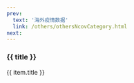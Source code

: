 ```yaml
---
prev: 
  text: '海外疫情数据'
  link: /others/othersNcovCategory.html
next: 
---
```


<div>
  <h3>{{ title }}</h3>
  <div class="btn-box">
    <my-button v-for="(item, i) in linkList"
               :key="i"
               :type="i % 2 == 0 ? 'primary' : 'danger'"
               @click="handleClick(item.link)">{{ item.title }}</my-button>
  </div>
</div>

<script setup>
import { ref } from 'vue'

const title = ref('国内疫情数据记录')

const linkList = ref([])

linkList.value = [{"title": "20220904-091108","link": "./20220904-091108.html"},
{"title": "20220905-000059","link": "./20220905-000059.html"},
{"title": "20220905-091352","link": "./20220905-091352.html"},
{"title": "20220906-090829","link": "./20220906-090829.html"},
{"title": "20220907-090633","link": "./20220907-090633.html"},
{"title": "20220908-091906","link": "./20220908-091906.html"},
{"title": "20220909-090908","link": "./20220909-090908.html"},
{"title": "20220910-091052","link": "./20220910-091052.html"},
{"title": "20220911-091102","link": "./20220911-091102.html"},
{"title": "20220912-092342","link": "./20220912-092342.html"},
{"title": "20220913-091603","link": "./20220913-091603.html"},
{"title": "20220914-090904","link": "./20220914-090904.html"},
{"title": "20220915-090854","link": "./20220915-090854.html"},
{"title": "20220916-091035","link": "./20220916-091035.html"},
{"title": "20220917-091032","link": "./20220917-091032.html"},
{"title": "20220918-090835","link": "./20220918-090835.html"},
{"title": "20220919-093110","link": "./20220919-093110.html"},
{"title": "20220920-091533","link": "./20220920-091533.html"},
{"title": "20220921-091520","link": "./20220921-091520.html"},
{"title": "20220922-091139","link": "./20220922-091139.html"},
{"title": "20220923-091036","link": "./20220923-091036.html"},
{"title": "20220924-091126","link": "./20220924-091126.html"},
{"title": "20220925-093007","link": "./20220925-093007.html"},
{"title": "20220926-091329","link": "./20220926-091329.html"},
{"title": "20220927-091524","link": "./20220927-091524.html"},
{"title": "20220928-091115","link": "./20220928-091115.html"},
{"title": "20220929-091004","link": "./20220929-091004.html"},
{"title": "20220930-090942","link": "./20220930-090942.html"},
{"title": "20221001-091755","link": "./20221001-091755.html"},
{"title": "20221002-091605","link": "./20221002-091605.html"},
{"title": "20221003-091042","link": "./20221003-091042.html"},
{"title": "20221004-091135","link": "./20221004-091135.html"},
{"title": "20221005-091502","link": "./20221005-091502.html"},
{"title": "20221006-091022","link": "./20221006-091022.html"},
{"title": "20221007-091016","link": "./20221007-091016.html"},
{"title": "20221008-091109","link": "./20221008-091109.html"},
{"title": "20221009-095659","link": "./20221009-095659.html"},
{"title": "20221010-091421","link": "./20221010-091421.html"},
{"title": "20221011-091104","link": "./20221011-091104.html"},
{"title": "20221012-090544","link": "./20221012-090544.html"},
{"title": "20221013-091057","link": "./20221013-091057.html"},
{"title": "20221014-090828","link": "./20221014-090828.html"},
{"title": "20221015-093507","link": "./20221015-093507.html"},
{"title": "20221016-090906","link": "./20221016-090906.html"},
{"title": "20221017-090754","link": "./20221017-090754.html"},
{"title": "20221018-092201","link": "./20221018-092201.html"},
{"title": "20221019-090825","link": "./20221019-090825.html"},
{"title": "20221020-090739","link": "./20221020-090739.html"},
{"title": "20221021-091503","link": "./20221021-091503.html"},
{"title": "20221022-090823","link": "./20221022-090823.html"},
{"title": "20221023-091004","link": "./20221023-091004.html"},
{"title": "20221024-091056","link": "./20221024-091056.html"},
{"title": "20221025-090602","link": "./20221025-090602.html"},
{"title": "20221026-090546","link": "./20221026-090546.html"},
{"title": "20221027-090652","link": "./20221027-090652.html"},
{"title": "20221028-091434","link": "./20221028-091434.html"},
{"title": "20221029-092127","link": "./20221029-092127.html"},
{"title": "20221030-090935","link": "./20221030-090935.html"},
{"title": "20221031-091500","link": "./20221031-091500.html"},
{"title": "20221101-093419","link": "./20221101-093419.html"},
{"title": "20221102-092515","link": "./20221102-092515.html"},
{"title": "20221103-092328","link": "./20221103-092328.html"},
{"title": "20221104-092146","link": "./20221104-092146.html"},
{"title": "20221105-090736","link": "./20221105-090736.html"},
{"title": "20221106-090638","link": "./20221106-090638.html"},
{"title": "20221107-092534","link": "./20221107-092534.html"},
{"title": "20221108-090930","link": "./20221108-090930.html"},
{"title": "20221109-091745","link": "./20221109-091745.html"},
{"title": "20221110-095605","link": "./20221110-095605.html"},
{"title": "20221111-092949","link": "./20221111-092949.html"},
{"title": "20221112-090500","link": "./20221112-090500.html"},
{"title": "20221113-090820","link": "./20221113-090820.html"},
{"title": "20221114-093821","link": "./20221114-093821.html"},
{"title": "20221115-095255","link": "./20221115-095255.html"},
{"title": "20221116-092817","link": "./20221116-092817.html"},
{"title": "20221117-093459","link": "./20221117-093459.html"},
{"title": "20221118-090434","link": "./20221118-090434.html"},
{"title": "20221119-090453","link": "./20221119-090453.html"},
{"title": "20221120-091854","link": "./20221120-091854.html"},
{"title": "20221121-100704","link": "./20221121-100704.html"},
{"title": "20221122-100556","link": "./20221122-100556.html"},
{"title": "20221123-092413","link": "./20221123-092413.html"},
{"title": "20221124-091225","link": "./20221124-091225.html"},
{"title": "20221125-090711","link": "./20221125-090711.html"},
{"title": "20221126-092143","link": "./20221126-092143.html"},
{"title": "20221127-092227","link": "./20221127-092227.html"},
{"title": "20221128-091930","link": "./20221128-091930.html"},
{"title": "20221129-093513","link": "./20221129-093513.html"},
{"title": "20221130-091907","link": "./20221130-091907.html"},
{"title": "20221201-091406","link": "./20221201-091406.html"},
{"title": "20221202-091006","link": "./20221202-091006.html"},
{"title": "20221203-091505","link": "./20221203-091505.html"},
{"title": "20221204-091608","link": "./20221204-091608.html"},
{"title": "20221205-091907","link": "./20221205-091907.html"},
{"title": "20221206-095110","link": "./20221206-095110.html"},
{"title": "20221207-094455","link": "./20221207-094455.html"},
{"title": "20221208-094405","link": "./20221208-094405.html"},
{"title": "20221209-091305","link": "./20221209-091305.html"},
{"title": "20221210-091107","link": "./20221210-091107.html"},
{"title": "20221211-095307","link": "./20221211-095307.html"},
{"title": "20221212-092007","link": "./20221212-092007.html"},
{"title": "20221213-094207","link": "./20221213-094207.html"},
{"title": "20221214-091807","link": "./20221214-091807.html"},
{"title": "20221215-091406","link": "./20221215-091406.html"},
{"title": "20221216-091105","link": "./20221216-091105.html"},
{"title": "20221217-091104","link": "./20221217-091104.html"},
{"title": "20221218-092642","link": "./20221218-092642.html"},
{"title": "20221219-091438","link": "./20221219-091438.html"},
{"title": "20221220-092005","link": "./20221220-092005.html"},
{"title": "20221221-091205","link": "./20221221-091205.html"},
{"title": "20221222-093205","link": "./20221222-093205.html"},
]

const handleClick = (link) => {
  const a = document.createElement('a')
  a.style.display = 'none'
  a.href = link
  a.rel = 'external nofollow'
  a.target = '_blank'
  document.body.appendChild(a)
  a.click()
  document.body.removeChild(a)
}
</script>

<style lang="scss" scoped>
.btn-box {
  display: flex;
  flex-wrap: wrap;
  gap: 10px;
  max-height: 750px;
  overflow: scroll;
}
.el-button + .el-button {
  margin-left: 0;
}
</style>
